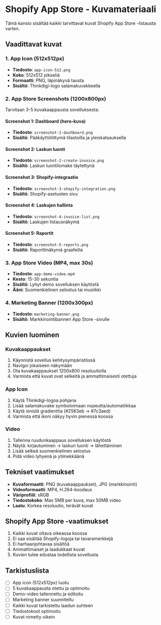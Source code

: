 # Shopify App Store - Kuvamateriaali

Tämä kansio sisältää kaikki tarvittavat kuvat Shopify App Store -listausta varten.

## Vaadittavat kuvat

### 1. App Icon (512x512px)
- **Tiedosto**: `app-icon-512.png`
- **Koko**: 512x512 pikseliä
- **Formaatti**: PNG, läpinäkyvä tausta
- **Sisältö**: Thinkdigi-logo salamakuvakkeella

### 2. App Store Screenshots (1200x800px)
Tarvitaan 3-5 kuvakaappausta sovelluksesta:

#### Screenshot 1: Dashboard (hero-kuva)
- **Tiedosto**: `screenshot-1-dashboard.png`
- **Sisältö**: Pääkäyttöliittymä tilastoilla ja yleiskatsauksella

#### Screenshot 2: Laskun luonti
- **Tiedosto**: `screenshot-2-create-invoice.png` 
- **Sisältö**: Laskun luontilomake täytettynä

#### Screenshot 3: Shopify-integraatio
- **Tiedosto**: `screenshot-3-shopify-integration.png`
- **Sisältö**: Shopify-asetusten sivu

#### Screenshot 4: Laskujen hallinta
- **Tiedosto**: `screenshot-4-invoice-list.png`
- **Sisältö**: Laskujen listausnäkymä

#### Screenshot 5: Raportit
- **Tiedosto**: `screenshot-5-reports.png`
- **Sisältö**: Raporttinäkymä graafeilla

### 3. App Store Video (MP4, max 30s)
- **Tiedosto**: `app-demo-video.mp4`
- **Kesto**: 15-30 sekuntia
- **Sisältö**: Lyhyt demo sovelluksen käytöstä
- **Ääni**: Suomenkielinen selostus tai musiikki

### 4. Marketing Banner (1200x300px)
- **Tiedosto**: `marketing-banner.png`
- **Sisältö**: Markkinointibanneri App Store -sivulle

## Kuvien luominen

### Kuvakaappaukset
1. Käynnistä sovellus kehitysympäristössä
2. Navigoi jokaiseen näkymään
3. Ota kuvakaappaukset 1200x800 resoluutiolla
4. Varmista että kuvat ovat selkeitä ja ammattimaisesti otettuja

### App Icon
1. Käytä Thinkdigi-logoa pohjana
2. Lisää salamakuvake symboloimaan nopeutta/automatiikkaa
3. Käytä sinistä gradienttia (#2563eb → #7c3aed)
4. Varmista että ikoni näkyy hyvin pienessä koossa

### Video
1. Tallenna ruudunkaappaus sovelluksen käytöstä
2. Näytä: kirjautuminen → laskun luonti → lähettäminen
3. Lisää selkeä suomenkielinen selostus
4. Pidä video lyhyenä ja ytimekkäänä

## Tekniset vaatimukset

- **Kuvaformaatti**: PNG (kuvakaappaukset), JPG (markkinointi)
- **Videoformaatti**: MP4, H.264-koodaus
- **Väriprofiili**: sRGB
- **Tiedostokoko**: Max 5MB per kuva, max 50MB video
- **Laatu**: Korkea resoluutio, terävät kuvat

## Shopify App Store -vaatimukset

1. Kaikki kuvat oltava oikeassa koossa
2. Ei saa sisältää Shopify-logoja tai tavaramerkkejä
3. Ei harhaanjohtavaa sisältöä
4. Ammattimaiset ja laadukkaat kuvat
5. Kuvien tulee edustaa todellista sovellusta

## Tarkistuslista

- [ ] App icon (512x512px) luotu
- [ ] 5 kuvakaappausta otettu ja optimoitu
- [ ] Demo-video tallennettu ja editoitu
- [ ] Marketing banner suunniteltu
- [ ] Kaikki kuvat tarkistettu laadun suhteen
- [ ] Tiedostokoot optimoitu
- [ ] Kuvat nimetty oikein
